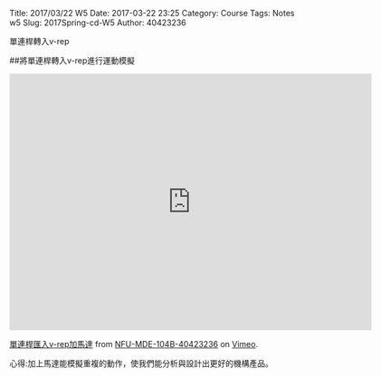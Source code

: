 Title: 2017/03/22 W5
Date: 2017-03-22 23:25
Category: Course
Tags: Notes  w5
Slug: 2017Spring-cd-W5
Author: 40423236

單連桿轉入v-rep

<!-- PELICAN_END_SUMMARY -->

##將單連桿轉入v-rep進行運動模擬
<iframe src="https://player.vimeo.com/video/214883435" width="640" height="454" frameborder="0" webkitallowfullscreen mozallowfullscreen allowfullscreen></iframe>
<p><a href="https://vimeo.com/214883435">單連桿匯入v-rep加馬達</a> from <a href="https://vimeo.com/user61607351">NFU-MDE-104B-40423236</a> on <a href="https://vimeo.com">Vimeo</a>.</p>

<p>心得:加上馬達能模擬重複的動作，使我們能分析與設計出更好的機構產品。</p>
